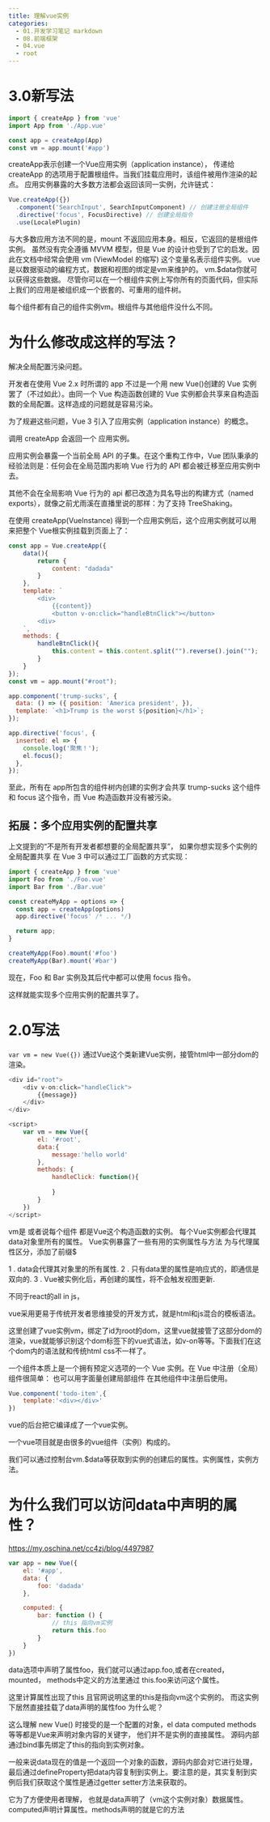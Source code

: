 ```yaml
---
title: 理解vue实例
categories:
  - 01.开发学习笔记 markdown
  - 08.前端框架
  - 04.vue
  - root
---
```


# 3.0新写法

```js
import { createApp } from 'vue'
import App from './App.vue'

const app = createApp(App)
const vm = app.mount('#app')
```

createApp表示创建一个Vue应用实例（application instance），
传递给 createApp 的选项用于配置根组件。当我们挂载应用时，该组件被用作渲染的起点。
应用实例暴露的大多数方法都会返回该同一实例，允许链式：

```js
Vue.createApp({})
  .component('SearchInput', SearchInputComponent) // 创建注册全局组件
  .directive('focus', FocusDirective) // 创建全局指令
  .use(LocalePlugin)
```

与大多数应用方法不同的是，mount 不返回应用本身。相反，它返回的是根组件实例。
虽然没有完全遵循 MVVM 模型，但是 Vue 的设计也受到了它的启发。因此在文档中经常会使用 vm (ViewModel 的缩写) 这个变量名表示组件实例。
vue是以数据驱动的编程方式，数据和视图的绑定是vm来维护的。
vm.$data你就可以获得这些数据。
尽管你可以在一个根组件实例上写你所有的页面代码，但实际上我们的应用是被组织成一个嵌套的、可重用的组件树。

每个组件都有自己的组件实例vm。根组件与其他组件没什么不同。


# 为什么修改成这样的写法？
解决全局配置污染问题。

开发者在使用 Vue 2.x 时所谓的 app 不过是一个用 new Vue()创建的 Vue 实例罢了（不过如此）。由同一个 Vue 构造函数创建的 Vue 实例都会共享来自构造函数的全局配置。这样造成的问题就是容易污染。

为了规避这些问题，Vue 3 引入了应用实例（application instance）的概念。

调用 createApp 会返回一个 应用实例。

应用实例会暴露一个当前全局 API 的子集。在这个重构工作中，Vue 团队秉承的经验法则是：任何会在全局范围内影响 Vue 行为的 API 都会被迁移至应用实例中去。

其他不会在全局影响 Vue 行为的 api 都已改造为具名导出的构建方式（named exports），就像之前尤雨溪在直播里说的那样：为了支持 TreeShaking。

在使用 createApp(VueInstance) 得到一个应用实例后，这个应用实例就可以用来把整个 Vue根实例挂载到页面上了：

```js
const app = Vue.createApp({
    data(){
        return {
            content: "dadada"
        }
    },
    template: `
        <div>
            {{content}}
            <button v-on:click="handleBtnClick"></button>
        <div>
    `,
    methods: {
        handleBtnClick(){
            this.content = this.content.split("").reverse().join("");
        }
    }
});
const vm = app.mount("#root");
```

```js
app.component('trump-sucks', {
  data: () => ({ position: 'America president', }),
  template: `<h1>Trump is the worst ${position}</h1>`;
});

app.directive('focus', {
  inserted: el => {
    console.log('聚焦！');
    el.focus();
  },
});
```
至此，所有在 app所包含的组件树内创建的实例才会共享 trump-sucks 这个组件和 focus 这个指令，而 Vue 构造函数并没有被污染。

## 拓展：多个应用实例的配置共享
上文提到的“不是所有开发者都想要的全局配置共享”，
如果你想实现多个实例的全局配置共享
在 Vue 3 中可以通过工厂函数的方式实现：

```js
import { createApp } from 'vue'
import Foo from './Foo.vue'
import Bar from './Bar.vue'

const createMyApp = options => {
  const app = createApp(options)
  app.directive('focus' /* ... */)

  return app;
}

createMyApp(Foo).mount('#foo')
createMyApp(Bar).mount('#bar')
```
现在，Foo 和 Bar 实例及其后代中都可以使用 focus 指令。

这样就能实现多个应用实例的配置共享了。

# 2.0写法
`var vm = new Vue({})` 通过Vue这个类新建Vue实例，接管html中一部分dom的渲染。

```js
<div id="root">
	<div v-on:click="handleClick">
		{{message}}
	</div>
</div>

<script>
	var vm = new Vue({
        el: '#root',
        data:{
            message:'hello world'
        },
        methods: {
            handleClick: function(){
                
            }
        }
	})
</script>
```

vm是 或者说每个组件 都是Vue这个构造函数的实例。
每个Vue实例都会代理其data对象里所有的属性。
Vue实例暴露了一些有用的实例属性与方法
为与代理属性区分，添加了前缀$

1 . data会代理其对象里的所有属性.
2 . 只有data里的属性是响应式的，即通信是双向的.
3 . Vue被实例化后，再创建的属性，将不会触发视图更新.

不同于react的all in js，

vue采用更易于传统开发者思维接受的开发方式，就是html和js混合的模板语法。

这里创建了vue实例vm，绑定了id为root的dom，这里vue就接管了这部分dom的渲染，vue就能够识别这个dom标签下的vue式语法，如v-on等等。下面我们在这个dom内的语法就和传统html css不一样了。

一个组件本质上是一个拥有预定义选项的一个 Vue 实例。在 Vue 中注册（全局）组件很简单：
也可以用字面量创建局部组件 在其他组件中注册后使用。

```js
Vue.component('todo-item',{
	template:'<div></div>'
})
```

vue的后台把它编译成了一个vue实例。

一个vue项目就是由很多的vue组件（实例）构成的。

我们可以通过控制台vm.$data等获取到实例的创建后的属性。实例属性，实例方法。



# 为什么我们可以访问data中声明的属性？
https://my.oschina.net/cc4zj/blog/4497987

```js
var app = new Vue({
    el: '#app',
    data: {
        foo: 'dadada'
    },

    computed: {
        bar: function () {
            // this 指向vm实例
            return this.foo
        }
    }
})
```

data选项中声明了属性foo，我们就可以通过app.foo,或者在created，mounted， methods中定义的方法里通过 this.foo来访问这个属性。

这里计算属性出现了this 且官网说明这里的this是指向vm这个实例的。 
而这实例下居然直接挂载了data声明的属性foo 为什么呢？

这么理解
new Vue() 时接受的是一个配置的对象，el data computed methods等等都是Vue来声明对象内容的关键字，
他们并不是实例的直接属性。
源码内部通过bind事先绑定了this的指向到实例对象。

一般来说data现在的值是一个返回一个对象的函数，源码内部会对它进行处理，最后通过defineProperty把data内容复制到实例上。要注意的是，其实复制到实例后我们获取这个属性是通过getter setter方法来获取的。

它为了方便使用者理解，
也就是data声明了（vm这个实例对象）数据属性。computed声明计算属性。methods声明的就是它的方法
